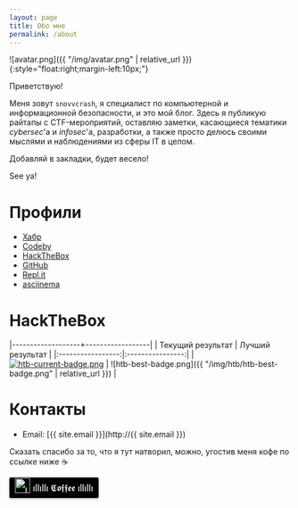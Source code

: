 ```yaml
---
layout: page
title: Обо мне
permalink: /about
---
```


![avatar.png]({{ "/img/avatar.png" | relative_url }}){:style="float:right;margin-left:10px;"}

Приветствую!

Меня зовут `snovvcrash`, я специалист по компьютерной и информационной безопасности, и это мой блог. Здесь я публикую райтапы с CTF-мероприятий, оставляю заметки, касающиеся тематики *cybersec*'а и *infosec*'а, разработки, а также просто делюсь своими мыслями и наблюдениями из сферы IT в целом.

Добавляй в закладки, будет весело!

See ya!

# Профили
* [Хабр](https://habr.com/users/snovvcrash "Профиль snovvcrash / Хабр")
* [Codeby](https://codeby.net/forum/members/snovvcrash.103302 "snovvcrash / Codeby.net - Информационная Безопасность")
* [HackTheBox](https://www.hackthebox.eu/profile/51037 "Hack The Box :: snovvcrash :: Member profile")
* [GitHub](https://github.com/snovvcrash "snovvcrash (Sam Freeside)")
* [Repl.it](https://repl.it/@snovvcrash "Repl.it - snovvcrash")
* [asciinema](https://asciinema.org/~snovvcrash "snovvcrash's profile - asciinema")

# HackTheBox

|-------------------+------------------|
| Текущий результат | Лучший результат |
|:-----------------:|:----------------:|
| [![htb-current-badge.png](https://www.hackthebox.eu/badge/image/51037)](https://www.hackthebox.eu/profile/51037) | ![htb-best-badge.png]({{ "/img/htb/htb-best-badge.png" | relative_url }}) |

# Контакты
[//]: # (<a href="mailto:{{ 'snovvcrash@protonmail.ch' | encode_email }}" title="E-Mail">E-Mail</a>)
[//]: # (<a href="&#109;ail&#116;o&#58;sno&#118;&#37;76%6&#51;rash&#64;p%72ot&#37;&#54;F&#110;%6Dail&#46;%63h" title="E-Mail">E-Mail</a>)
* Email: [{{ site.email }}](http://{{ site.email }})

Сказать спасибо за то, что я тут натворил, можно, угостив меня кофе по ссылке ниже :coffee:

<style>.bmc-button img{width: 27px !important;margin-bottom: 1px !important;box-shadow: none !important;border: none !important;vertical-align: middle !important;}.bmc-button{line-height: 36px !important;height:37px !important;text-decoration: none !important;display:inline-flex !important;color:#ffffff !important;background-color:#000000 !important;border-radius: 3px !important;border: 1px solid transparent !important;padding: 0px 9px !important;font-size: 17px !important;letter-spacing:-0.08px !important;box-shadow: 0px 1px 2px rgba(190, 190, 190, 0.5) !important;-webkit-box-shadow: 0px 1px 2px 2px rgba(190, 190, 190, 0.5) !important;margin: 0 auto !important;font-family:'Lato', sans-serif !important;-webkit-box-sizing: border-box !important;box-sizing: border-box !important;-o-transition: 0.3s all linear !important;-webkit-transition: 0.3s all linear !important;-moz-transition: 0.3s all linear !important;-ms-transition: 0.3s all linear !important;transition: 0.3s all linear !important;}.bmc-button:hover, .bmc-button:active, .bmc-button:focus {-webkit-box-shadow: 0px 1px 2px 2px rgba(190, 190, 190, 0.5) !important;text-decoration: none !important;box-shadow: 0px 1px 2px 2px rgba(190, 190, 190, 0.5) !important;opacity: 0.85 !important;color:#ffffff !important;}</style><link href="https://fonts.googleapis.com/css?family=Lato&subset=latin,latin-ext" rel="stylesheet"><a class="bmc-button" target="_blank" href="https://www.buymeacoffee.com/snovvcrash"><img src="https://www.buymeacoffee.com/assets/img/BMC-btn-logo.svg" alt="ıllıllı 𝕮𝖔𝖋𝖋𝖊𝖊 ıllıllı"><span style="margin-left:5px">ıllıllı 𝕮𝖔𝖋𝖋𝖊𝖊 ıllıllı</span></a>

